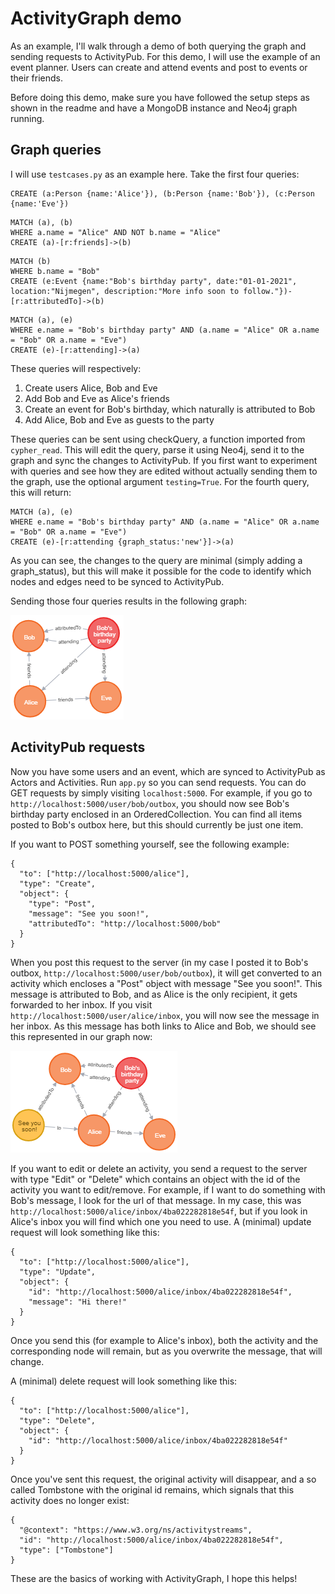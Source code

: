 # ActivityGraph demo

As an example, I'll walk through a demo of both querying the graph and sending requests to ActivityPub. For this demo, I will use the example of an event planner. Users can create and attend events and post to events or their friends.

Before doing this demo, make sure you have followed the setup steps as shown in the readme and have a MongoDB instance and Neo4j graph running.

## Graph queries

I will use `testcases.py` as an example here. Take the first four queries:

```
CREATE (a:Person {name:'Alice'}), (b:Person {name:'Bob'}), (c:Person {name:'Eve'})
```

```
MATCH (a), (b)
WHERE a.name = "Alice" AND NOT b.name = "Alice"
CREATE (a)-[r:friends]->(b)
```

```
MATCH (b)
WHERE b.name = "Bob"
CREATE (e:Event {name:"Bob's birthday party", date:"01-01-2021", location:"Nijmegen", description:"More info soon to follow."})-[r:attributedTo]->(b)
```

```
MATCH (a), (e)
WHERE e.name = "Bob's birthday party" AND (a.name = "Alice" OR a.name = "Bob" OR a.name = "Eve")
CREATE (e)-[r:attending]->(a)
```

These queries will respectively:
1. Create users Alice, Bob and Eve
2. Add Bob and Eve as Alice's friends
3. Create an event for Bob's birthday, which naturally is attributed to Bob
4. Add Alice, Bob and Eve as guests to the party

These queries can be sent using checkQuery, a function imported from `cypher_read`. This will edit the query, parse it using Neo4j, send it to the graph and sync the changes to ActivityPub. If you first want to experiment with queries and see how they are edited without actually sending them to the graph, use the optional argument `testing=True`. For the fourth query, this will return:

```
MATCH (a), (e)
WHERE e.name = "Bob's birthday party" AND (a.name = "Alice" OR a.name = "Bob" OR a.name = "Eve")
CREATE (e)-[r:attending {graph_status:'new'}]->(a)
```

As you can see, the changes to the query are minimal (simply adding a graph_status), but this will make it possible for the code to identify which nodes and edges need to be synced to ActivityPub.

Sending those four queries results in the following graph:

![Graph](img/graph1.png)

## ActivityPub requests

Now you have some users and an event, which are synced to ActivityPub as Actors and Activities. Run `app.py` so you can send requests. You can do GET requests by simply visiting `localhost:5000`. For example, if you go to `http://localhost:5000/user/bob/outbox`, you should now see Bob's birthday party enclosed in an OrderedCollection. You can find all items posted to Bob's outbox here, but this should currently be just one item.

If you want to POST something yourself, see the following example:

```
{
  "to": ["http://localhost:5000/alice"],
  "type": "Create",
  "object": {
    "type": "Post",
    "message": "See you soon!",
    "attributedTo": "http://localhost:5000/bob"
  }
}

```

When you post this request to the server (in my case I posted it to Bob's outbox, `http://localhost:5000/user/bob/outbox`), it will get converted to an activity which encloses a "Post" object with message "See you soon!". This message is attributed to Bob, and as Alice is the only recipient, it gets forwarded to her inbox. If you visit `http://localhost:5000/user/alice/inbox`, you will now see the message in her inbox. As this message has both links to Alice and Bob, we should see this represented in our graph now:

![Graph](img/graph2.png)

If you want to edit or delete an activity, you send a request to the server with type "Edit" or "Delete" which contains an object with the id of the activity you want to edit/remove. For example, if I want to do something with Bob's message, I look for the url of that message. In my case, this was `http://localhost:5000/alice/inbox/4ba022282818e54f`, but if you look in Alice's inbox you will find which one you need to use. A (minimal) update request will look something like this:

```
{
  "to": ["http://localhost:5000/alice"],
  "type": "Update",
  "object": {
    "id": "http://localhost:5000/alice/inbox/4ba022282818e54f",
    "message": "Hi there!"
  }
}
```

Once you send this (for example to Alice's inbox), both the activity and the corresponding node will remain, but as you overwrite the message, that will change.

A (minimal) delete request will look something like this:
```
{
  "to": ["http://localhost:5000/alice"],
  "type": "Delete",
  "object": {
    "id": "http://localhost:5000/alice/inbox/4ba022282818e54f"
  }
}
```

Once you've sent this request, the original activity will disappear, and a so called Tombstone with the original id remains, which signals that this activity does no longer exist:

```
{
  "@context": "https://www.w3.org/ns/activitystreams",
  "id": "http://localhost:5000/alice/inbox/4ba022282818e54f",
  "type": ["Tombstone"]
}
```

These are the basics of working with ActivityGraph, I hope this helps!

